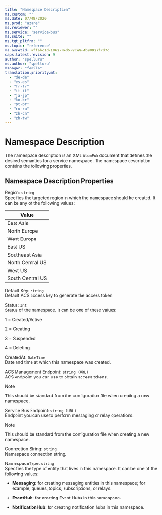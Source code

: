 ```yaml
---
title: "Namespace Description"
ms.custom: ""
ms.date: 07/08/2020
ms.prod: "azure"
ms.reviewer: ""
ms.service: "service-bus"
ms.suite: ""
ms.tgt_pltfrm: ""
ms.topic: "reference"
ms.assetid: 6ffabc1d-1062-4ed5-8ce8-4b9092af7d7c
caps.latest.revision: 9
author: "spelluru"
ms.author: "spelluru"
manager: "femila"
translation.priority.mt: 
  - "de-de"
  - "es-es"
  - "fr-fr"
  - "it-it"
  - "ja-jp"
  - "ko-kr"
  - "pt-br"
  - "ru-ru"
  - "zh-cn"
  - "zh-tw"
---
```

# Namespace Description
The namespace description is an XML `AtomPub` document that defines the desired semantics for a service namespace. The namespace description contains the following properties.  
  
##  <a name="RESTAPIv2_1"></a> Namespace Description Properties  
 Region: `string`  
 Specifies the targeted region in which the namespace should be created. It can be any of the following values:  
  
|Value|  
|-----------|  
|East Asia|  
|North Europe|  
|West Europe|  
|East US|  
|Southeast Asia|  
|North Central US|  
|West US|  
|South Central US|  
  
 Default Key: `string`  
 Default ACS access key to generate the access token.  
  
 Status: `Int`  
 Status of the namespace. It can be one of these values:  
  
 1 = Created/Active  
  
 2 = Creating  
  
 3 = Suspended  
  
 4 = Deleting  
  
 CreatedAt: `DateTime`  
 Date and time at which this namespace was created.  
  
 ACS Management Endpoint: `string (URL)`  
 ACS endpoint you can use to obtain access tokens.  
  
> [!NOTE]
>  This should be standard from the configuration file when creating a new namespace.  
  
 Service Bus Endpoint: `string (URL)`  
 Endpoint you can use to perform messaging or relay operations.  
  
> [!NOTE]
>  This should be standard from the configuration file when creating a new namespace.  
  
 Connection String: `string`  
 Namespace connection string.  
  
 NamespaceType: `string`  
 Specifies the type of entity that lives in this namespace. It can be one of the following values:  
  
-   **Messaging**: for creating messaging entities in this namespace; for example, queues, topics, subscriptions, or relays.  
  
-   **EventHub**: for creating Event Hubs in this namespace.  
  
-   **NotificationHub**: for creating notification hubs in this namespace.